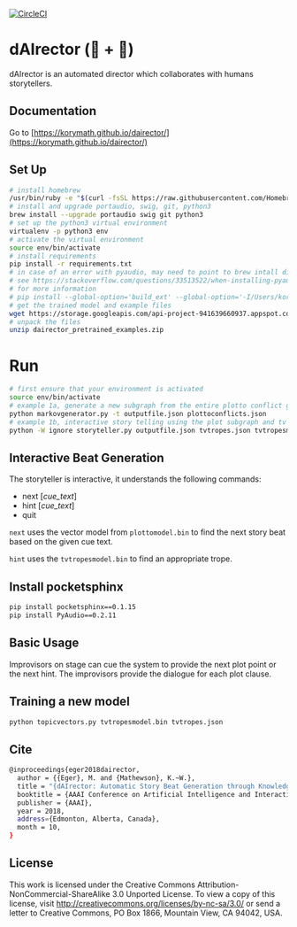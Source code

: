 [![CircleCI](https://circleci.com/gh/korymath/dairector/tree/master.svg?style=svg)](https://circleci.com/gh/korymath/dairector/tree/master)

# dAIrector (🤖 + 📖)

dAIrector is an automated director which collaborates with humans storytellers.

## Documentation
Go to [https://korymath.github.io/dairector/](https://korymath.github.io/dairector/)

## Set Up

```sh
# install homebrew
/usr/bin/ruby -e "$(curl -fsSL https://raw.githubusercontent.com/Homebrew/install/master/install)"
# install and upgrade portaudio, swig, git, python3
brew install --upgrade portaudio swig git python3
# set up the python3 virtual environment
virtualenv -p python3 env
# activate the virtual environment
source env/bin/activate
# install requirements
pip install -r requirements.txt
# in case of an error with pyaudio, may need to point to brew intall directly
# see https://stackoverflow.com/questions/33513522/when-installing-pyaudio-pip-cannot-find-portaudio-h-in-usr-local-include
# for more information
# pip install --global-option='build_ext' --global-option='-I/Users/korymath/homebrew/Cellar/portaudio/19.6.0/include' --global-option='-L/Users/korymath/homebrew/Cellar/portaudio/19.6.0/lib' pyaudio
# get the trained model and example files
wget https://storage.googleapis.com/api-project-941639660937.appspot.com/dairector_pretrained_examples.zip
# unpack the files
unzip dairector_pretrained_examples.zip
```

# Run

```sh
# first ensure that your environment is activated
source env/bin/activate
# example 1a, generate a new subgraph from the entire plotto conflict graph
python markovgenerator.py -t outputfile.json plottoconflicts.json
# example 1b, interactive story telling using the plot subgraph and tv tropes hints
python -W ignore storyteller.py outputfile.json tvtropes.json tvtropesmodel.bin plottomodel.bin
```

## Interactive Beat Generation

The storyteller is interactive, it understands the following commands:
* next [*cue_text*]
* hint [*cue_text*]
* quit

`next` uses the vector model from `plottomodel.bin` to find the next story beat based on the given cue text.

`hint` uses the `tvtropesmodel.bin` to find an appropriate trope.

## Install pocketsphinx

```sh
pip install pocketsphinx==0.1.15
pip install PyAudio==0.2.11
```

## Basic Usage
Improvisors on stage can cue the system to provide the next plot point or the next hint.
The improvisors provide the dialogue for each plot clause.

## Training a new model
```sh
python topicvectors.py tvtropesmodel.bin tvtropes.json
```

## Cite

```sh
@inproceedings{eger2018dairector,
  author = {{Eger}, M. and {Mathewson}, K.~W.},
  title = "{dAIrector: Automatic Story Beat Generation through Knowledge Synthesis}",
  booktitle = {AAAI Conference on Artificial Intelligence and Interactive Digital Entertainment (AIIDE18), Joint Workshop on Intelligent Narrative Technologies and Intelligent Cinematography and Editing},
  publisher = {AAAI},
  year = 2018,
  address={Edmonton, Alberta, Canada},
  month = 10,
}
```

## License

This work is licensed under the Creative Commons Attribution-NonCommercial-ShareAlike 3.0 Unported License. To view a copy of this license, visit http://creativecommons.org/licenses/by-nc-sa/3.0/ or send a letter to Creative Commons, PO Box 1866, Mountain View, CA 94042, USA.